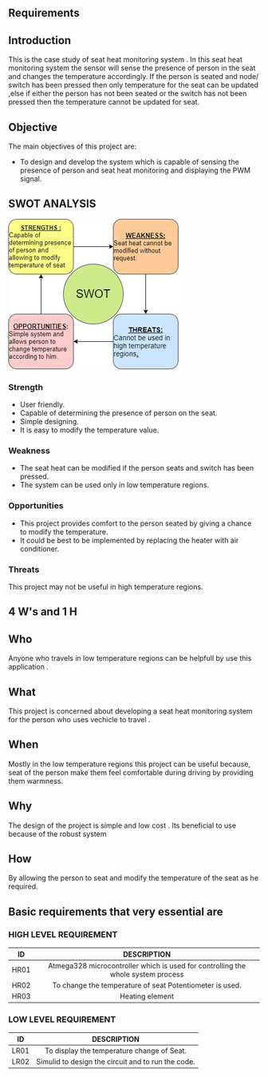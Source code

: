 ﻿## **Requirements**

## Introduction
This is the case study of seat heat monitoring system . In  this seat heat monitoring system the sensor will sense the presence of person in the seat and changes the temperature accordingly. If the person is seated and node/ switch has been pressed then only temperature for the seat can be updated ,else if either the person has not been seated or the switch has not been pressed then the temperature cannot be updated for seat. 

## Objective
The main objectives of this project are: 
* To design and develop the system which is capable of sensing the presence of person and seat heat monitoring and displaying the PWM signal.
## SWOT ANALYSIS
![SWOT](https://github.com/ArchanaMeesala/STEPIN_CASE_STUDY/blob/main/6_Images_and%20_%20Vedios/simulation/SWOT_case_study.png)
### Strength
 * User friendly.
 * Capable of determining the presence of person on the seat.
 * Simple designing.
 * It is easy to modify  the temperature value.
 
 ### Weakness
 *  The seat heat can be modified if the person seats and switch has been pressed.
 * The system can be used only in low temperature regions.
 
 ### Opportunities
 
 * This project provides  comfort to the person seated by giving a chance to modify the temperature.
 * It could be best to be implemented by replacing the heater with air conditioner.

### Threats
This project may not be useful in high temperature regions.

## **4 W's and 1 H**

## Who

Anyone who travels  in low temperature regions can be helpfull by use this application .

## What

This project is concerned about developing a seat heat monitoring system for the person who uses vechicle to travel .

## When
Mostly in the low temperature regions this project can be useful because, seat of the  person make them feel comfortable during driving by providing them warmness.

## Why

The design  of the project is simple and low cost . Its beneficial to use because of the robust system

## How
By allowing the person to seat and modify the temperature of the seat as he required.

## Basic requirements that very essential are

### HIGH LEVEL REQUIREMENT
|ID|DESCRIPTION|
|:--:|:--:|
|HR01|Atmega328 microcontroller which is used for controlling the whole system process| 
|HR02|To change the temperature of seat Potentiometer is used.|
|HR03|Heating element|

### LOW LEVEL REQUIREMENT
|ID|DESCRIPTION|
|:--:|:--:|
|LR01|To display the temperature change of Seat.|
|LR02|Simulid to design the circuit and to run the code.|



